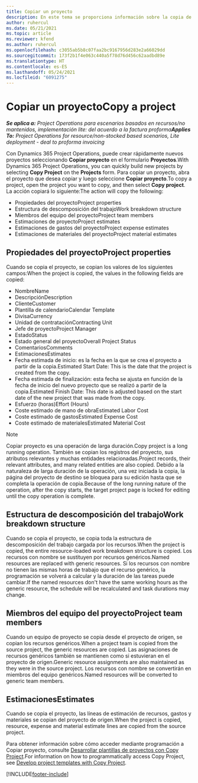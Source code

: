 ```yaml
---
title: Copiar un proyecto
description: En este tema se proporciona información sobre la copia de proyectos en Dynamics 365 Project Operations.
author: ruhercul
ms.date: 05/21/2021
ms.topic: article
ms.reviewer: kfend
ms.author: ruhercul
ms.openlocfilehash: c3055ab5b8c07faa2bc9167956d283e2a66029dd
ms.sourcegitcommit: 173f2b1f4e063c440a5f78d76d456c62aadbd89e
ms.translationtype: HT
ms.contentlocale: es-ES
ms.lasthandoff: 05/24/2021
ms.locfileid: "6091275"
---
```

# <a name="copy-a-project"></a><span data-ttu-id="4fef4-103">Copiar un proyecto</span><span class="sxs-lookup"><span data-stu-id="4fef4-103">Copy a project</span></span>

<span data-ttu-id="4fef4-104">_**Se aplica a:** Project Operations para escenarios basados en recursos/no mantenidos, implementación lite: del acuerdo a la factura proforma_</span><span class="sxs-lookup"><span data-stu-id="4fef4-104">_**Applies To:** Project Operations for resource/non-stocked based scenarios, Lite deployment - deal to proforma invoicing_</span></span>

<span data-ttu-id="4fef4-105">Con Dynamics 365 Project Operations, puede crear rápidamente nuevos proyectos seleccionando **Copiar proyecto** en el formulario **Proyectos**.</span><span class="sxs-lookup"><span data-stu-id="4fef4-105">With Dynamics 365 Project Operations, you can quickly build new projects by selecting **Copy Project** on the **Projects** form.</span></span> <span data-ttu-id="4fef4-106">Para copiar un proyecto, abra el proyecto que desea copiar y luego seleccione **Copiar proyecto**.</span><span class="sxs-lookup"><span data-stu-id="4fef4-106">To copy a project, open the project you want to copy, and then select **Copy project**.</span></span> <span data-ttu-id="4fef4-107">La acción copiará lo siguiente:</span><span class="sxs-lookup"><span data-stu-id="4fef4-107">The action will copy the following:</span></span>

- <span data-ttu-id="4fef4-108">Propiedades del proyecto</span><span class="sxs-lookup"><span data-stu-id="4fef4-108">Project properties</span></span> 
- <span data-ttu-id="4fef4-109">Estructura de descomposición del trabajo</span><span class="sxs-lookup"><span data-stu-id="4fef4-109">Work breakdown structure</span></span>
- <span data-ttu-id="4fef4-110">Miembros del equipo del proyecto</span><span class="sxs-lookup"><span data-stu-id="4fef4-110">Project team members</span></span>
- <span data-ttu-id="4fef4-111">Estimaciones de proyecto</span><span class="sxs-lookup"><span data-stu-id="4fef4-111">Project estimates</span></span>
- <span data-ttu-id="4fef4-112">Estimaciones de gastos del proyecto</span><span class="sxs-lookup"><span data-stu-id="4fef4-112">Project expense estimates</span></span>
- <span data-ttu-id="4fef4-113">Estimaciones de materiales del proyecto</span><span class="sxs-lookup"><span data-stu-id="4fef4-113">Project material estimates</span></span>

## <a name="project-properties"></a><span data-ttu-id="4fef4-114">Propiedades del proyecto</span><span class="sxs-lookup"><span data-stu-id="4fef4-114">Project properties</span></span>

<span data-ttu-id="4fef4-115">Cuando se copia el proyecto, se copian los valores de los siguientes campos:</span><span class="sxs-lookup"><span data-stu-id="4fef4-115">When the project is copied, the values in the following fields are copied:</span></span>

- <span data-ttu-id="4fef4-116">Nombre</span><span class="sxs-lookup"><span data-stu-id="4fef4-116">Name</span></span>
- <span data-ttu-id="4fef4-117">Descripción</span><span class="sxs-lookup"><span data-stu-id="4fef4-117">Description</span></span>
- <span data-ttu-id="4fef4-118">Cliente</span><span class="sxs-lookup"><span data-stu-id="4fef4-118">Customer</span></span>
- <span data-ttu-id="4fef4-119">Plantilla de calendario</span><span class="sxs-lookup"><span data-stu-id="4fef4-119">Calendar Template</span></span>
- <span data-ttu-id="4fef4-120">Divisa</span><span class="sxs-lookup"><span data-stu-id="4fef4-120">Currency</span></span>
- <span data-ttu-id="4fef4-121">Unidad de contratación</span><span class="sxs-lookup"><span data-stu-id="4fef4-121">Contracting Unit</span></span>
- <span data-ttu-id="4fef4-122">Jefe de proyecto</span><span class="sxs-lookup"><span data-stu-id="4fef4-122">Project Manager</span></span>
- <span data-ttu-id="4fef4-123">Estado</span><span class="sxs-lookup"><span data-stu-id="4fef4-123">Status</span></span>
- <span data-ttu-id="4fef4-124">Estado general del proyecto</span><span class="sxs-lookup"><span data-stu-id="4fef4-124">Overall Project Status</span></span>
- <span data-ttu-id="4fef4-125">Comentarios</span><span class="sxs-lookup"><span data-stu-id="4fef4-125">Comments</span></span>
- <span data-ttu-id="4fef4-126">Estimaciones</span><span class="sxs-lookup"><span data-stu-id="4fef4-126">Estimates</span></span>
- <span data-ttu-id="4fef4-127">Fecha estimada de inicio: es la fecha en la que se crea el proyecto a partir de la copia.</span><span class="sxs-lookup"><span data-stu-id="4fef4-127">Estimated Start Date: This is the date that the project is created from the copy.</span></span>
- <span data-ttu-id="4fef4-128">Fecha estimada de finalización: esta fecha se ajusta en función de la fecha de inicio del nuevo proyecto que se realizó a partir de la copia.</span><span class="sxs-lookup"><span data-stu-id="4fef4-128">Estimated Finish Date: This date is adjusted based on the start date of the new project that was made from the copy.</span></span>
- <span data-ttu-id="4fef4-129">Esfuerzo (horas)</span><span class="sxs-lookup"><span data-stu-id="4fef4-129">Effort (Hours)</span></span>
- <span data-ttu-id="4fef4-130">Coste estimado de mano de obra</span><span class="sxs-lookup"><span data-stu-id="4fef4-130">Estimated Labor Cost</span></span>
- <span data-ttu-id="4fef4-131">Coste estimado de gastos</span><span class="sxs-lookup"><span data-stu-id="4fef4-131">Estimated Expense Cost</span></span>
- <span data-ttu-id="4fef4-132">Coste estimado de materiales</span><span class="sxs-lookup"><span data-stu-id="4fef4-132">Estimated Material Cost</span></span>

> [!NOTE]
> <span data-ttu-id="4fef4-133">Copiar proyecto es una operación de larga duración.</span><span class="sxs-lookup"><span data-stu-id="4fef4-133">Copy project is a long running operation.</span></span> <span data-ttu-id="4fef4-134">También se copian los registros del proyecto, sus atributos relevantes y muchas entidades relacionadas.</span><span class="sxs-lookup"><span data-stu-id="4fef4-134">Project records, their relevant attributes, and many related entities are also copied.</span></span> <span data-ttu-id="4fef4-135">Debido a la naturaleza de larga duración de la operación, una vez iniciada la copia, la página del proyecto de destino se bloquea para su edición hasta que se completa la operación de copia.</span><span class="sxs-lookup"><span data-stu-id="4fef4-135">Because of the long running nature of the operation, after the copy starts, the target project page is locked for editing until the copy operation is complete.</span></span>

## <a name="work-breakdown-structure"></a><span data-ttu-id="4fef4-136">Estructura de descomposición del trabajo</span><span class="sxs-lookup"><span data-stu-id="4fef4-136">Work breakdown structure</span></span>

<span data-ttu-id="4fef4-137">Cuando se copia el proyecto, se copia toda la estructura de descomposición del trabajo cargada por los recursos.</span><span class="sxs-lookup"><span data-stu-id="4fef4-137">When the project is copied, the entire resource-loaded work breakdown structure is copied.</span></span> <span data-ttu-id="4fef4-138">Los recursos con nombre se sustituyen por recursos genéricos.</span><span class="sxs-lookup"><span data-stu-id="4fef4-138">Named resources are replaced with generic resources.</span></span> <span data-ttu-id="4fef4-139">Si los recursos con nombre no tienen las mismas horas de trabajo que el recurso genérico, la programación se volverá a calcular y la duración de las tareas puede cambiar.</span><span class="sxs-lookup"><span data-stu-id="4fef4-139">If the named resources don't have the same working hours as the generic resource, the schedule will be recalculated and task durations may change.</span></span>

## <a name="project-team-members"></a><span data-ttu-id="4fef4-140">Miembros del equipo del proyecto</span><span class="sxs-lookup"><span data-stu-id="4fef4-140">Project team members</span></span>

<span data-ttu-id="4fef4-141">Cuando un equipo de proyecto se copia desde el proyecto de origen, se copian los recursos genéricos.</span><span class="sxs-lookup"><span data-stu-id="4fef4-141">When a project team is copied from the source project, the generic resources are copied.</span></span> <span data-ttu-id="4fef4-142">Las asignaciones de recursos genéricos también se mantienen como si estuvieran en el proyecto de origen.</span><span class="sxs-lookup"><span data-stu-id="4fef4-142">Generic resource assignments are also maintained as they were in the source project.</span></span> <span data-ttu-id="4fef4-143">Los recursos con nombre se convertirán en miembros del equipo genéricos.</span><span class="sxs-lookup"><span data-stu-id="4fef4-143">Named resources will be converted to generic team members.</span></span>

## <a name="estimates"></a><span data-ttu-id="4fef4-144">Estimaciones</span><span class="sxs-lookup"><span data-stu-id="4fef4-144">Estimates</span></span>

<span data-ttu-id="4fef4-145">Cuando se copia el proyecto, las líneas de estimación de recursos, gastos y materiales se copian del proyecto de origen.</span><span class="sxs-lookup"><span data-stu-id="4fef4-145">When the project is copied, resource, expense and material estimate lines are copied from the source project.</span></span> 

<span data-ttu-id="4fef4-146">Para obtener información sobre cómo acceder mediante programación a Copiar proyecto, consulte [Desarrollar plantillas de proyectos con Copy Project](dev-copy-project.md).</span><span class="sxs-lookup"><span data-stu-id="4fef4-146">For information on how to programmatically access Copy Project, see [Develop project templates with Copy Project](dev-copy-project.md).</span></span>


[!INCLUDE[footer-include](../includes/footer-banner.md)]
